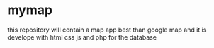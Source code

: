 # mymap
this repository will contain a map app best than google map and it is develope with html css js and php for the database
